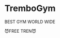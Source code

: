 # TremboGym

BEST GYM WORLD WIDE
































































































😈FREE TREN😈
